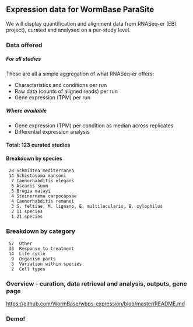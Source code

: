 <!DOCTYPE html>
<html>

<head>
  <meta charset="utf-8">
  <meta name="viewport" content="width=device-width, initial-scale=1.0">
  <title>Lab meeting 19.03.2019</title>
  <link rel="stylesheet" href="https://stackedit.io/style.css" />
</head>

<body class="stackedit">
  <div class="stackedit__html"><h2 id="expression-data-for-wormbase-parasite">Expression data for WormBase ParaSite</h2>
<p>We will display quantification and alignment data from RNASeq-er (EBI project), curated and analysed on a per-study level.</p>
<h3 id="data-offered">Data offered</h3>
<h5 id="for-all-studies">For all studies</h5>
<p>These are all a simple aggregation of what RNASeq-er offers:</p>
<ul>
<li>Characteristics and conditions per run</li>
<li>Raw data (counts of aligned reads) per run</li>
<li>Gene expression (TPM) per run</li>
</ul>
<h5 id="where-available">Where available</h5>
<ul>
<li>Gene expression (TPM) per condition as median across replicates</li>
<li>Differential expression analysis</li>
</ul>
<h4 id="total-123-curated-studies">Total: 123 curated studies</h4>
<h4 id="breakdown-by-species">Breakdown by species</h4>
<pre><code> 28 Schmidtea mediterranea
 14 Schistosoma mansoni
  7 Caenorhabditis elegans
  6 Ascaris suum
  5 Brugia malayi
  4 Steinernema carpocapsae
  4 Caenorhabditis remanei
  3 S. feltiae, M. lignano, E. multilocularis, B. xylophilus
  2 11 species
  1 21 species
</code></pre>
<h3 id="breakdown-by-category">Breakdown by category</h3>
<pre><code> 57  Other
 33  Response to treatment
 14  Life cycle
  9  Organism parts
  3  Variation within species
  2  Cell types
</code></pre>
<h3 id="overview---curation-data-retrieval-and-analysis-outputs-gene-page">Overview - curation, data retrieval and analysis, outputs, gene page</h3>
<p><a href="https://github.com/WormBase/wbps-expression/blob/master/README.md">https://github.com/WormBase/wbps-expression/blob/master/README.md</a></p>
<h3 id="demo">Demo!</h3>
</div>
</body>

</html>
